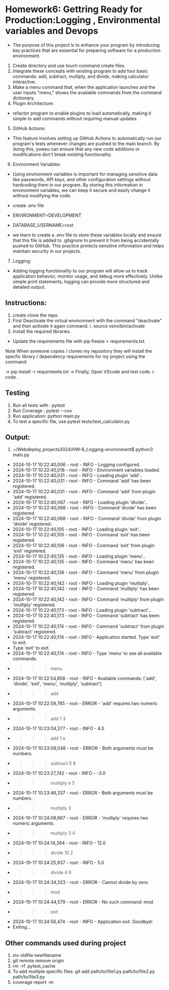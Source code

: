 # Homework6: Gettring Ready for Production:Logging , Environmental variables and Devops
- The purpose of this project is to enhance your program by introducing key practices that are essential for preparing software for a production environment.  
1. Create directory and use touch command create files.
2. Integrate these concepts with existing program to add four basic commands: add, subtract, multiply, and divide, making calculator interactive.
3. Make a menu command that, when the application launches and the user inputs "menu," shows the available commands from the command dictionary.
4. Plugin Architecture:
 - refactor program to enable plugins to load automatically, making it simple to add commands without requiring manual updates.
5. GitHub Actions:
- This feature involves setting up GitHub Actions to automatically run our program's tests whenever changes are pushed to the main branch. By doing this, yoweu can ensure that any new code additions or modifications don't break existing functionality.
6. Environment Variables:
- Using environment variables is important for managing sensitive data like passwords, API keys, and other configuration settings without hardcoding them in our program. By storing this information in environment variables, we can keep it secure and easily change it without modifying the code.
- create .env file 
 - ENVIRONMENT=DEVELOPMENT
 - DATABASE_USERNAME=root
 
- we learn to create a .env file to store these variables locally and ensure that this file is added to .gitignore to prevent it from being accidentally pushed to GitHub. This practice protects sensitive information and helps maintain security in our projects. 
7. Logging:
- Adding logging functionality to our program will allow us to track application behavior, monitor usage, and debug more effectively. Unlike simple print statements, logging can provide more structured and detailed output.
## Instructions:
1. create clone the repo.
2. First Deactivate the virtual environment with the command "deactivate" and then activate it again command.
  i. source venv/bin/activate
3. Install the required libraries.
  - Update the requirements file with pip freeze > requirements.txt.

Note When someone copies / clones my repository they will install the specfic library / dependency requirements for my project using the command:

-> pip install -r requirments.txt
-> Finally, Open VScode and test code.
   i. code .

## Testing

1. Run all tests with : pytest
2. Run Coverage : pytest --cov
3. Run application: python main.py
4. To test a specific file, use pytest tests/test_calculator.py

## Output:
1. ~/Webdeploy_projects2024/HW-6_Logging-environment$ python3 main.py
- 2024-10-17 10:22:40,006 - root - INFO - Logging configured.
- 2024-10-17 10:22:40,018 - root - INFO - Environment variables loaded.
- 2024-10-17 10:22:40,031 - root - INFO - Loading plugin 'add'..
- 2024-10-17 10:22:40,031 - root - INFO - Command 'add' has been registered.
- 2024-10-17 10:22:40,031 - root - INFO - Command 'add' from plugin 'add' registered.
- 2024-10-17 10:22:40,067 - root - INFO - Loading plugin 'divide'..
- 2024-10-17 10:22:40,068 - root - INFO - Command 'divide' has been registered.
- 2024-10-17 10:22:40,068 - root - INFO - Command 'divide' from plugin 'divide' registered.
- 2024-10-17 10:22:40,105 - root - INFO - Loading plugin 'exit'..
- 2024-10-17 10:22:40,105 - root - INFO - Command 'exit' has been registered.
- 2024-10-17 10:22:40,106 - root - INFO - Command 'exit' from plugin 'exit' registered.
- 2024-10-17 10:22:40,135 - root - INFO - Loading plugin 'menu'..
- 2024-10-17 10:22:40,135 - root - INFO - Command 'menu' has been registered.
- 2024-10-17 10:22:40,136 - root - INFO - Command 'menu' from plugin 'menu' registered.
- 2024-10-17 10:22:40,142 - root - INFO - Loading plugin 'multiply'..
- 2024-10-17 10:22:40,142 - root - INFO - Command 'multiply' has been registered.
- 2024-10-17 10:22:40,142 - root - INFO - Command 'multiply' from plugin 'multiply' registered.
- 2024-10-17 10:22:40,173 - root - INFO - Loading plugin 'subtract'..
- 2024-10-17 10:22:40,173 - root - INFO - Command 'subtract' has been registered.
- 2024-10-17 10:22:40,174 - root - INFO - Command 'subtract' from plugin 'subtract' registered.
- 2024-10-17 10:22:40,174 - root - INFO - Application started. Type 'exit' to exit.
- Type 'exit' to exit.
- 2024-10-17 10:22:40,174 - root - INFO - Type 'menu' to see all available commands.
- >>> menu
- 2024-10-17 10:22:54,858 - root - INFO - Available commands: ['add', 'divide', 'exit', 'menu', 'multiply', 'subtract']
- >>> add
- 2024-10-17 10:22:59,785 - root - ERROR - 'add' requires two numeric arguments.
- >>> add 1 3
- 2024-10-17 10:23:04,377 - root - INFO - 4.0
- >>> add 1 e
- 2024-10-17 10:23:09,048 - root - ERROR - Both arguments must be numbers.
- >>> subtract 5 8
- 2024-10-17 10:23:27,742 - root - INFO - -3.0
- >>> multiply e 5
- 2024-10-17 10:23:46,337 - root - ERROR - Both arguments must be numbers.
- >>> multiply 3
- 2024-10-17 10:24:06,667 - root - ERROR - 'multiply' requires two numeric arguments.
- >>> multiply 3 4
- 2024-10-17 10:24:14,264 - root - INFO - 12.0
- >>> divide 10 2
- 2024-10-17 10:24:25,937 - root - INFO - 5.0
- >>> divide 4 0
- 2024-10-17 10:24:34,323 - root - ERROR - Cannot divide by zero.
- >>> mod
- 2024-10-17 10:24:44,579 - root - ERROR - No such command: mod
- >>> exit
- 2024-10-17 10:24:56,474 - root - INFO - Application exit. Goodbye!
-  Exiting...


## Other commands used during project
 1. mv oldfile newfilename
 2. git remote remove origin
 3. rm -rf .pytest_cache
 4. To add multiple specific files: git add path/to/file1.py path/to/file2.py path/to/file3.py
 5. coverage report -m